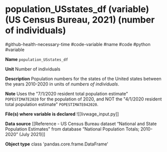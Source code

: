 # population_USstates_df (variable) (US Census Bureau, 2021) (number of individuals)
#github-health-necessary-time
#code-variable #name #code #python #variable

**Name**
`population_USstates_df`

**Unit**
Number of individuals

**Description**
Population numbers for the states of the United states between the years 2010-2020 in units of *numbers of individuals*.

**Note**
Uses the "7/1/2020 resident total population estimate" `POPESTIMATE2020` for the population of 2020, and NOT the "4/1/2020 resident total population estimate" `POPESTIMATE042020`.

**File(s) where variable is declared**
![[livwage_input.py]]

**Data source**
[[Reference - US Census Bureau dataset “National and State Population Estimates" from database “National Population Totals; 2010-2020” (July 2021)]]

**Object type**
class 'pandas.core.frame.DataFrame'


